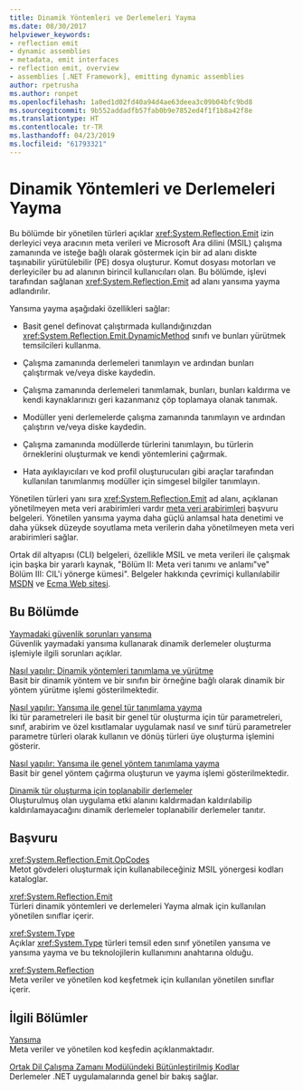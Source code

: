 ```yaml
---
title: Dinamik Yöntemleri ve Derlemeleri Yayma
ms.date: 08/30/2017
helpviewer_keywords:
- reflection emit
- dynamic assemblies
- metadata, emit interfaces
- reflection emit, overview
- assemblies [.NET Framework], emitting dynamic assemblies
author: rpetrusha
ms.author: ronpet
ms.openlocfilehash: 1a0ed1d02fd40a94d4ae63deea3c09b04bfc9bd8
ms.sourcegitcommit: 9b552addadfb57fab0b9e7852ed4f1f1b8a42f8e
ms.translationtype: HT
ms.contentlocale: tr-TR
ms.lasthandoff: 04/23/2019
ms.locfileid: "61793321"
---
```

# <a name="emitting-dynamic-methods-and-assemblies"></a>Dinamik Yöntemleri ve Derlemeleri Yayma
Bu bölümde bir yönetilen türleri açıklar <xref:System.Reflection.Emit> izin derleyici veya aracının meta verileri ve Microsoft Ara dilini (MSIL) çalışma zamanında ve isteğe bağlı olarak göstermek için bir ad alanı diskte taşınabilir yürütülebilir (PE) dosya oluşturur. Komut dosyası motorları ve derleyiciler bu ad alanının birincil kullanıcıları olan. Bu bölümde, işlevi tarafından sağlanan <xref:System.Reflection.Emit> ad alanı yansıma yayma adlandırılır.  
  
 Yansıma yayma aşağıdaki özellikleri sağlar:  
  
- Basit genel definovat çalıştırmada kullandığınızdan <xref:System.Reflection.Emit.DynamicMethod> sınıfı ve bunları yürütmek temsilcileri kullanma.  
  
- Çalışma zamanında derlemeleri tanımlayın ve ardından bunları çalıştırmak ve/veya diske kaydedin.  
  
- Çalışma zamanında derlemeleri tanımlamak, bunları, bunları kaldırma ve kendi kaynaklarınızı geri kazanmanız çöp toplamaya olanak tanımak.  
  
- Modüller yeni derlemelerde çalışma zamanında tanımlayın ve ardından çalıştırın ve/veya diske kaydedin.  
  
- Çalışma zamanında modüllerde türlerini tanımlayın, bu türlerin örneklerini oluşturmak ve kendi yöntemlerini çağırmak.  
  
- Hata ayıklayıcıları ve kod profil oluşturucuları gibi araçlar tarafından kullanılan tanımlanmış modüller için simgesel bilgiler tanımlayın.  
  
 Yönetilen türleri yanı sıra <xref:System.Reflection.Emit> ad alanı, açıklanan yönetilmeyen meta veri arabirimleri vardır [meta veri arabirimleri](../../../docs/framework/unmanaged-api/metadata/metadata-interfaces.md) başvuru belgeleri. Yönetilen yansıma yayma daha güçlü anlamsal hata denetimi ve daha yüksek düzeyde soyutlama meta verilerin daha yönetilmeyen meta veri arabirimleri sağlar.  
  
 Ortak dil altyapısı (CLI) belgeleri, özellikle MSIL ve meta verileri ile çalışmak için başka bir yararlı kaynak, "Bölüm II: Meta veri tanımı ve anlamı"ve" Bölüm III: CIL'i yönerge kümesi". Belgeler hakkında çevrimiçi kullanılabilir [MSDN](https://go.microsoft.com/fwlink/?LinkID=65555) ve [Ecma Web sitesi](https://go.microsoft.com/fwlink/?LinkId=116487).  
  
## <a name="in-this-section"></a>Bu Bölümde
  
[Yaymadaki güvenlik sorunları yansıma](../../../docs/framework/reflection-and-codedom/security-issues-in-reflection-emit.md)  
Güvenlik yaymadaki yansıma kullanarak dinamik derlemeler oluşturma işlemiyle ilgili sorunları açıklar.  

[Nasıl yapılır: Dinamik yöntemleri tanımlama ve yürütme](how-to-define-and-execute-dynamic-methods.md)   
Basit bir dinamik yöntem ve bir sınıfın bir örneğine bağlı olarak dinamik bir yöntem yürütme işlemi gösterilmektedir.

[Nasıl yapılır: Yansıma ile genel tür tanımlama yayma](how-to-define-a-generic-type-with-reflection-emit.md)   
İki tür parametreleri ile basit bir genel tür oluşturma için tür parametreleri, sınıf, arabirim ve özel kısıtlamalar uygulamak nasıl ve sınıf türü parametreler parametre türleri olarak kullanın ve dönüş türleri üye oluşturma işlemini gösterir.

[Nasıl yapılır: Yansıma ile genel yöntem tanımlama yayma](how-to-define-a-generic-method-with-reflection-emit.md)   
Basit bir genel yöntem çağırma oluşturun ve yayma işlemi gösterilmektedir.

[Dinamik tür oluşturma için toplanabilir derlemeler](collectible-assemblies.md)   
Oluşturulmuş olan uygulama etki alanını kaldırmadan kaldırılabilip kaldırılamayacağını dinamik derlemeler toplanabilir derlemeler tanıtır.
  
## <a name="reference"></a>Başvuru  
 <xref:System.Reflection.Emit.OpCodes>  
 Metot gövdeleri oluşturmak için kullanabileceğiniz MSIL yönergesi kodları kataloglar.  
  
 <xref:System.Reflection.Emit>  
 Türleri dinamik yöntemleri ve derlemeleri Yayma almak için kullanılan yönetilen sınıflar içerir.  
  
 <xref:System.Type>  
 Açıklar <xref:System.Type> türleri temsil eden sınıf yönetilen yansıma ve yansıma yayma ve bu teknolojilerin kullanımını anahtarına olduğu.  
  
 <xref:System.Reflection>  
 Meta veriler ve yönetilen kod keşfetmek için kullanılan yönetilen sınıflar içerir.  
  
## <a name="related-sections"></a>İlgili Bölümler  
 [Yansıma](../../../docs/framework/reflection-and-codedom/reflection.md)  
 Meta veriler ve yönetilen kod keşfedin açıklanmaktadır.  
  
 [Ortak Dil Çalışma Zamanı Modülündeki Bütünleştirilmiş Kodlar](../../../docs/framework/app-domains/assemblies-in-the-common-language-runtime.md)  
 Derlemeler .NET uygulamalarında genel bir bakış sağlar.
